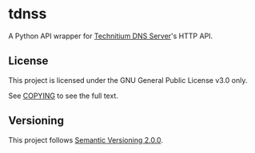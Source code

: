 # tdnss

A Python API wrapper for [Technitium DNS Server](https://github.com/TechnitiumSoftware/DnsServer)'s HTTP API.

## License

This project is licensed under the GNU General Public License v3.0 only.

See [COPYING](./COPYING) to see the full text.

## Versioning

This project follows [Semantic Versioning 2.0.0](https://semver.org/spec/v2.0.0.html).

